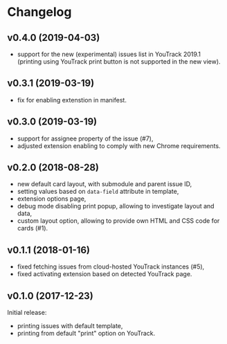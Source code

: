# Changelog

## v0.4.0 (2019-04-03)

- support for the new (experimental) issues list in YouTrack 2019.1
(printing using YouTrack print button is not supported in the new view).

## v0.3.1 (2019-03-19)

- fix for enabling extenstion in manifest.

## v0.3.0 (2019-03-19)

- support for assignee property of the issue (#7),
- adjusted extension enabling to comply with new Chrome requirements.

## v0.2.0 (2018-08-28)

- new default card layout, with submodule and parent issue ID,
- setting values based on `data-field` attribute in template,
- extension options page,
- debug mode disabling print popup, allowing to investigate layout and data,
- custom layout option, allowing to provide own HTML and CSS code for cards (#1).

## v0.1.1 (2018-01-16)

- fixed fetching issues from cloud-hosted YouTrack instances (#5),
- fixed activating extension based on detected YouTrack page.

## v0.1.0 (2017-12-23)

Initial release:
- printing issues with default template,
- printing from default "print" option on YouTrack.
